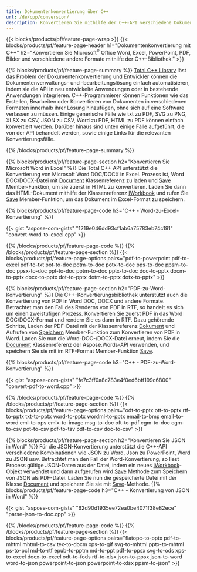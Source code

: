 ```yaml
---
title: Dokumentenkonvertierung über C++ 
url: /de/cpp/conversion/
description: Konvertieren Sie mithilfe der C++-API verschiedene Dokumentformate wie Word, Excel, PowerPoint, PDF, JSON, Bilder und mehr. 
---
```


{{< blocks/products/pf/feature-page-wrap >}}
{{< blocks/products/pf/feature-page-header h1="Dokumentenkonvertierung mit C++" h2="Konvertieren Sie Microsoft<sup>&reg;</sup> Office Word, Excel, PowerPoint, PDF, Bilder und verschiedene andere Formate mithilfe der C++-Bibliothek." >}}

{{% blocks/products/pf/feature-page-summary %}}
[Total C++ Library](https://products.aspose.com/total/cpp/) löst das Problem der Dokumentenkonvertierung und Entwickler können die Dokumentenverwaltungs- und -bearbeitungslösung einfach automatisieren, indem sie die API in neu entwickelte Anwendungen oder in bestehende Anwendungen integrieren. C++-Programmierer können Funktionen wie das Erstellen, Bearbeiten oder Konvertieren von Dokumenten in verschiedenen Formaten innerhalb ihrer Lösung hinzufügen, ohne sich auf eine Software verlassen zu müssen. Einige generische Fälle wie txt zu PDF, SVG zu PNG, XLSX zu CSV, JSON zu CSV, Word zu PDF, HTML zu PDF können einfach konvertiert werden. Darüber hinaus sind unten einige Fälle aufgeführt, die von der API behandelt werden, sowie einige Links für die relevanten Konvertierungsfälle. 

{{% /blocks/products/pf/feature-page-summary  %}}

{{% blocks/products/pf/feature-page-section  h2="Konvertieren Sie Microsoft Word in Excel" %}}
Die Total C++ API unterstützt die Konvertierung von Microsoft Word DOC/DOCX in Excel.  Prozess ist, Word DOC/DOCX-Datei mit [Document](https://reference.aspose.com/words/cpp/class/aspose.words.document) Klassenreferenz zu laden und [Save](https://reference.aspose.com/words/cpp/class/aspose.words.document#save_string_saveformat) Member-Funktion, um sie zuerst in HTML zu konvertieren. Laden Sie dann das HTML-Dokument mithilfe der Klassenreferenz [IWorkbook](https://reference.aspose.com/cells/cpp/class/aspose.cells.i_workbook) und rufen Sie [Save](https://reference.aspose.com/cells/cpp/class/aspose.cells.i_workbook#a5dc7de23f7ceba76a05dc1d49f51502e) Member-Funktion, um das Dokument im Excel-Format zu speichern. 

{{% blocks/products/pf/feature-page-code h3="C++ - Word-zu-Excel-Konvertierung" %}}

{{< gist "aspose-com-gists" "1219e046dd93cf1ab6a75783eb74c191" "convert-word-to-excel.cpp" >}}

{{% /blocks/products/pf/feature-page-code  %}}
{{% /blocks/products/pf/feature-page-section %}}
{{< blocks/products/pf/feature-page-options pairs="pdf-to-powerpoint pdf-to-excel pdf-to-txt pot-to-doc potm-to-doc potx-to-doc pps-to-doc ppsm-to-doc ppsx-to-doc ppt-to-doc pptm-to-doc pptx-to-doc doc-to-pptx docm-to-pptx docx-to-pptx dot-to-pptx dotm-to-pptx dotx-to-pptx" >}}

{{% blocks/products/pf/feature-page-section  h2="PDF-zu-Word-Konvertierung" %}}
Die C++-Konvertierungsbibliothek unterstützt auch die Konvertierung von PDF in Word DOC, DOCX und andere Formate. Betrachtet man den Fall des Renderns von PDF in RTF, so handelt es sich um einen zweistufigen Prozess. Konvertieren Sie zuerst PDF in das Word DOC/DOCX-Format und rendern Sie es dann in RTF. Dazu gehörende Schritte, Laden der PDF-Datei mit der Klassenreferenz [Dokument](https://reference.aspose.com/pdf/cpp/class/aspose.pdf.document) und Aufrufen von [Speichern](https://reference.aspose.com/pdf/cpp/class/aspose.pdf.document#adb8061c585440fde49c1263e68837f01) Member-Funktion zum Konvertieren von PDF in Word. Laden Sie nun die Word-DOC-/DOCX-Datei erneut, indem Sie die [Document](https://reference.aspose.com/words/cpp/class/aspose.words.document) Klassenreferenz der Aspose.Words-API verwenden, und speichern Sie sie mit im RTF-Format Member-Funktion [Save](https://reference.aspose.com/words/cpp/class/aspose.words.document#save_stream_saveformat).

{{% blocks/products/pf/feature-page-code h3="C++ - PDF-zu-Word-Konvertierung" %}}

{{< gist "aspose-com-gists" "fe7c3ff0a8c783e4f0ed6bff199c6800" "convert-pdf-to-word.cpp" >}}

{{% /blocks/products/pf/feature-page-code  %}}
{{% /blocks/products/pf/feature-page-section %}}
{{< blocks/products/pf/feature-page-options pairs="odt-to-pptx ott-to-pptx rtf-to-pptx txt-to-pptx word-to-pptx wordml-to-pptx email-to-bmp email-to-word eml-to-xps emlx-to-image msg-to-doc oft-to-pdf cgm-to-doc cgm-to-csv pot-to-csv pdf-to-tsv pdf-to-csv doc-to-csv" >}}

{{% blocks/products/pf/feature-page-section  h2="Konvertieren Sie JSON in Word" %}}
Für die JSON-Konvertierung unterstützt die C++-API verschiedene Kombinationen wie JSON zu Word, Json zu PowerPoint, Word zu JSON usw. Betrachtet man den Fall der Word-Konvertierung, so liest Process gültige JSON-Daten aus der Datei, indem ein neues [IWorkbook](https://reference.aspose.com/cells/cpp/class/aspose.cells.i_workbook)-Objekt verwendet und dann aufgerufen wird [Save](https://reference.aspose.com/cells/cpp/class/aspose.cells.i_workbook#a9460f52a2dec8f4bf623a4905167d997) Methode zum Speichern von JSON als PDF-Datei. Laden Sie nun die gespeicherte Datei mit der Klasse [Document](https://reference.aspose.com/words/cpp/class/aspose.words.document) und speichern Sie sie mit [Save](https://reference.aspose.com/words/cpp/class/aspose.words.document#save_string_saveformat)-Methode.
{{% blocks/products/pf/feature-page-code h3="C++ - Konvertierung von JSON in Word" %}}

{{< gist "aspose-com-gists" "62d90d1935ee72ea0be4071f38e82ece" "parse-json-to-doc.cpp" >}}


{{% /blocks/products/pf/feature-page-code  %}}
{{% /blocks/products/pf/feature-page-section %}}
{{< blocks/products/pf/feature-page-options pairs="flatopc-to-pptx pdf-to-mhtml mhtml-to-csv tex-to-docm xps-to-gif svg-to-mhtml pptx-to-mhtml ps-to-pcl md-to-rtf epub-to-pptm md-to-ppt pdf-to-ppsx svg-to-ods xps-to-excel docx-to-excel odt-to-fods rtf-to-xlsx json-to-ppsx json-to-word word-to-json powerpoint-to-json powerpoint-to-xlsx ppsm-to-json" >}}